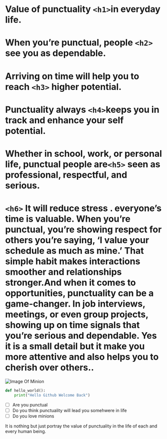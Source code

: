 # Value of punctuality `<h1>`in everyday life.
# When you’re punctual, people `<h2>` see you as dependable. 
# Arriving on time will help you to reach `<h3>` higher potential.
# Punctuality always `<h4>`keeps you in track and enhance your self potential.
# Whether in school, work, or personal life, punctual people are`<h5>` seen as professional, respectful, and serious. 
# `<h6>` It will reduce stress . everyone’s time is valuable. When you’re punctual, you’re showing respect for others you’re saying, ‘I value your schedule as much as mine.’ That simple habit makes interactions smoother and relationships stronger.And when it comes to opportunities, punctuality can be a game-changer. In job interviews, meetings, or even group projects, showing up on time signals that you’re serious and dependable. Yes it is a small detail but it make you more attentive and also helps you to cherish over others..

![Image Of Minion](https://oshiprint.in/image/cache/catalog/poster/new/mqp1380-1000x1000h.jpeg.webp)

```python
def hello_world():
    print("Hello Github Welcome Back")
```
- [ ] Are you punctual
- [ ] Do you think punctuality will lead you somehwere in life
- [ ] Do you love minions

It is nothing but just portray the value of punctuality in the life of each and every human being.



